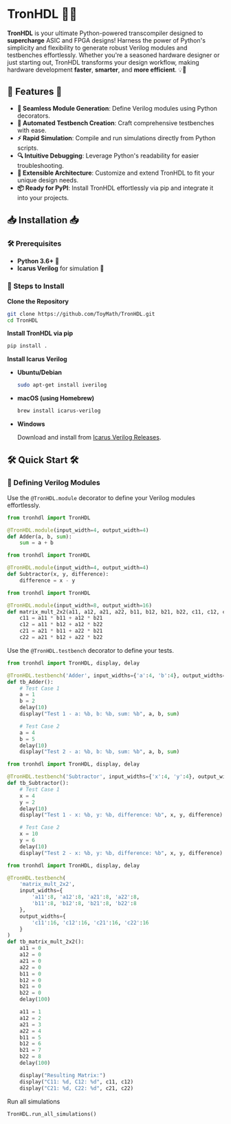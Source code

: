 # TronHDL 🚀✨

**TronHDL** is your ultimate Python-powered transcompiler designed to **supercharge** ASIC and FPGA designs! Harness the power of Python's simplicity and flexibility to generate robust Verilog modules and testbenches effortlessly. Whether you're a seasoned hardware designer or just starting out, TronHDL transforms your design workflow, making hardware development **faster**, **smarter**, and **more efficient**. 💡🔧

## 🌟 Features 🌟

- **🔄 Seamless Module Generation**: Define Verilog modules using Python decorators.
- **🧪 Automated Testbench Creation**: Craft comprehensive testbenches with ease.
- **⚡️ Rapid Simulation**: Compile and run simulations directly from Python scripts.
- **🔍 Intuitive Debugging**: Leverage Python's readability for easier troubleshooting.
- **🔧 Extensible Architecture**: Customize and extend TronHDL to fit your unique design needs.
- **📦 Ready for PyPI**: Install TronHDL effortlessly via pip and integrate it into your projects.

## 📥 Installation 📥

### 🛠️ Prerequisites

- **Python 3.6+** 🐍
- **Icarus Verilog** for simulation 🚀

### 🚀 Steps to Install

**Clone the Repository**

```bash
git clone https://github.com/ToyMath/TronHDL.git
cd TronHDL
```

**Install TronHDL via pip**

```bash
pip install .
```

**Install Icarus Verilog**

- **Ubuntu/Debian**

    ```bash
    sudo apt-get install iverilog
    ```

- **macOS (using Homebrew)**

    ```bash
    brew install icarus-verilog
    ```

- **Windows**

    Download and install from [Icarus Verilog Releases](http://bleyer.org/icarus/).

## 🛠️ Quick Start 🛠️

### 🔧 Defining Verilog Modules

Use the `@TronHDL.module` decorator to define your Verilog modules effortlessly.

```python
from tronhdl import TronHDL

@TronHDL.module(input_width=4, output_width=4)
def Adder(a, b, sum):
    sum = a + b
```

```python
from tronhdl import TronHDL

@TronHDL.module(input_width=4, output_width=4)
def Subtractor(x, y, difference):
    difference = x - y
```

```python
from tronhdl import TronHDL

@TronHDL.module(input_width=8, output_width=16)
def matrix_mult_2x2(a11, a12, a21, a22, b11, b12, b21, b22, c11, c12, c21, c22):
    c11 = a11 * b11 + a12 * b21
    c12 = a11 * b12 + a12 * b22
    c21 = a21 * b11 + a22 * b21
    c22 = a21 * b12 + a22 * b22
```

Use the `@TronHDL.testbench` decorator to define your tests.

```python
from tronhdl import TronHDL, display, delay

@TronHDL.testbench('Adder', input_widths={'a':4, 'b':4}, output_widths={'sum':4})
def tb_Adder():
    # Test Case 1
    a = 1
    b = 2
    delay(10)
    display("Test 1 - a: %b, b: %b, sum: %b", a, b, sum)

    # Test Case 2
    a = 4
    b = 5
    delay(10)
    display("Test 2 - a: %b, b: %b, sum: %b", a, b, sum)
```

```python
from tronhdl import TronHDL, display, delay

@TronHDL.testbench('Subtractor', input_widths={'x':4, 'y':4}, output_widths={'difference':4})
def tb_Subtractor():
    # Test Case 1
    x = 4
    y = 2
    delay(10)
    display("Test 1 - x: %b, y: %b, difference: %b", x, y, difference) # type: ignore

    # Test Case 2
    x = 10
    y = 6
    delay(10)
    display("Test 2 - x: %b, y: %b, difference: %b", x, y, difference) # type: ignore
```

```python
from tronhdl import TronHDL, display, delay

@TronHDL.testbench(
    'matrix_mult_2x2',
    input_widths={
        'a11':8, 'a12':8, 'a21':8, 'a22':8,
        'b11':8, 'b12':8, 'b21':8, 'b22':8
    },
    output_widths={
        'c11':16, 'c12':16, 'c21':16, 'c22':16
    }
)
def tb_matrix_mult_2x2():
    a11 = 0
    a12 = 0
    a21 = 0
    a22 = 0
    b11 = 0
    b12 = 0
    b21 = 0
    b22 = 0
    delay(100)

    a11 = 1
    a12 = 2
    a21 = 3
    a22 = 4
    b11 = 5
    b12 = 6
    b21 = 7
    b22 = 8
    delay(100)

    display("Resulting Matrix:")
    display("C11: %d, C12: %d", c11, c12)
    display("C21: %d, C22: %d", c21, c22)
```

Run all simulations

```python
TronHDL.run_all_simulations()
```